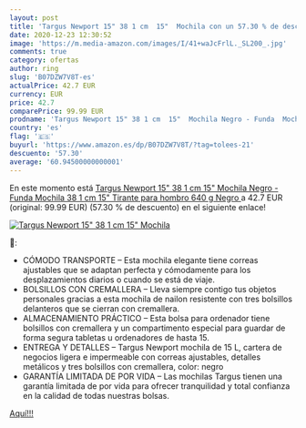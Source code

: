 ```yaml
---
layout: post
title: 'Targus Newport 15" 38 1 cm  15"  Mochila con un 57.30 % de descuento'
date: 2020-12-23 12:30:52
image: 'https://m.media-amazon.com/images/I/41+waJcFrlL._SL200_.jpg'
comments: true
category: ofertas
author: ring
slug: 'B07DZW7V8T-es'
actualPrice: 42.7 EUR
currency: EUR
price: 42.7
comparePrice: 99.99 EUR
prodname: 'Targus Newport 15" 38 1 cm  15"  Mochila Negro - Funda  Mochila  38 1 cm  15"   Tirante para hombro  640 g  Negro '
country: 'es'
flag: '🇪🇸'
buyurl: 'https://www.amazon.es/dp/B07DZW7V8T/?tag=tolees-21'
descuento: '57.30'
average: '60.94500000000001'
---
```


En este momento está [Targus Newport 15" 38 1 cm  15"  Mochila Negro - Funda  Mochila  38 1 cm  15"   Tirante para hombro  640 g  Negro ](https://www.amazon.es/dp/B07DZW7V8T/?tag=tolees-21) a 42.7 EUR (original: 99.99 EUR) (57.30 %  de descuento) en el siguiente enlace!

[![Targus Newport 15" 38 1 cm  15"  Mochila](https://m.media-amazon.com/images/I/41+waJcFrlL._SL200_.jpg)](https://www.amazon.es/dp/B07DZW7V8T/?tag=tolees-21)

🔎:

- CÓMODO TRANSPORTE – Esta mochila elegante tiene correas ajustables que se adaptan perfecta y cómodamente para los desplazamientos diarios o cuando se está de viaje.
- BOLSILLOS CON CREMALLERA – Lleva siempre contigo tus objetos personales gracias a esta mochila de nailon resistente con tres bolsillos delanteros que se cierran con cremallera.
- ALMACENAMIENTO PRÁCTICO – Esta bolsa para ordenador tiene bolsillos con cremallera y un compartimento especial para guardar de forma segura tabletas u ordenadores de hasta 15.
- ENTREGA Y DETALLES – Targus Newport mochila de 15 L, cartera de negocios ligera e impermeable con correas ajustables, detalles metálicos y tres bolsillos con cremallera, color: negro
- GARANTÍA LIMITADA DE POR VIDA – Las mochilas Targus tienen una garantía limitada de por vida para ofrecer tranquilidad y total confianza en la calidad de todas nuestras bolsas.

[Aquí!!!](https://www.amazon.es/dp/B07DZW7V8T/?tag=tolees-21)
